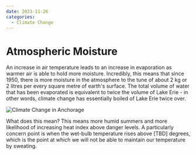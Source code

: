 ```yaml
---
date: 2021-11-26
categories:
  - Climate Change
---
```


# Atmospheric Moisture

An increase in air temperature leads to an increase in evaporation as warmer air is able to hold more moisture. Incredibly, this means that since 1950, there is more moisture in the atmosphere to the tune of about 2 kg or 2 litres per every square metre of earth's surface. The total volume of water that has been evaporated is equivalent to twice the volume of Lake Erie - in other words, climate change has essentially boiled of Lake Erie twice over.

![Climate Change in Anchorage](https://oikostatic.nyc3.cdn.digitaloceanspaces.com/moisture.jpg)

<!-- more -->

What does this mean? This means more humid summers and more likelihood of increasing heat index above danger levels. A particularly concern point is when the wet-bulb temperature rises above [TBD] degrees, which is the point at which we will not be able to maintain our temperature by sweating.

